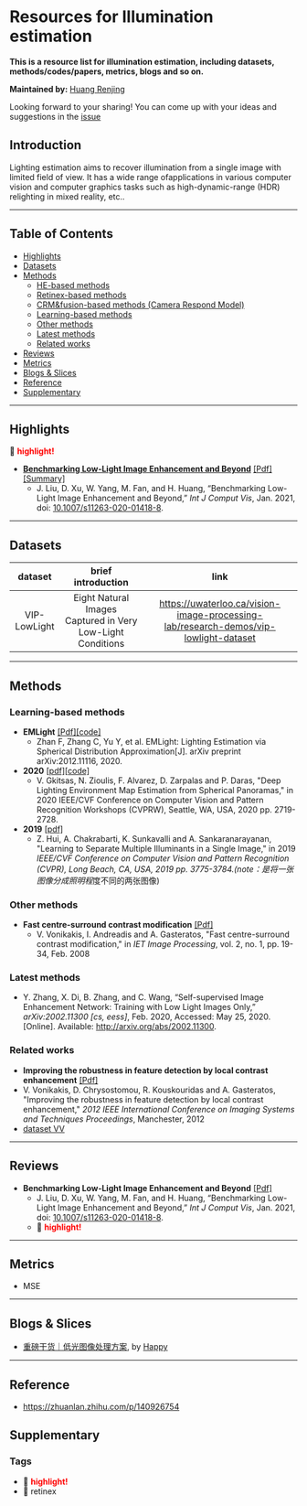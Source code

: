 # Resources for Illumination estimation
**This is a resource list for illumination estimation, including datasets, methods/codes/papers, metrics, blogs and so on.**

**Maintained by:** [Huang Renjing](https://github.com/rjhuang27)

Looking forward to your sharing! You can come up with your ideas and suggestions in the [issue](https://github.com/rjhuang27/Illumination_Estimation/issues)



## Introduction

Lighting estimation aims to recover illumination from a single image with limited field of view. It has a wide range ofapplications in various computer vision and computer graphics tasks such as high-dynamic-range (HDR) relighting in mixed reality, etc..

---

## Table of Contents
- [Highlights](#highlights)
- [Datasets](#datasets)
- [Methods](#methods)
  * [HE-based methods](#he-based-methods)
  * [Retinex-based methods](#retinex-based-methods)
  * [CRM&fusion-based methods (Camera Respond Model)](#crm-fusion-based-methods--camera-respond-model-)
  * [Learning-based methods](#learning-based-methods)
  * [Other methods](#other-methods)
  * [Latest methods](#latest-methods)
  * [Related works](#related-works)
- [Reviews](#reviews)
- [Metrics](#metrics)
- [Blogs & Slices](#blogs---slices)
- [Reference](#reference)
- [Supplementary](#supplementary)

---



## Highlights

:high_brightness: <font color='red'> **highlight!** </font>

- [**Benchmarking Low-Light Image Enhancement and Beyond**](recommended/recommended.md) [[Pdf]](https://link.springer.com/article/10.1007%2Fs11263-020-01418-8) [[Summary]](recommended/recommended.md)
  -  J. Liu, D. Xu, W. Yang, M. Fan, and H. Huang, “Benchmarking Low-Light Image Enhancement and Beyond,” *Int J Comput Vis*, Jan. 2021, doi: [10.1007/s11263-020-01418-8](https://doi.org/10.1007/s11263-020-01418-8).

------



## Datasets

|              dataset              |                      brief introduction                      |                             link                             |
| :-------------------------------: | :----------------------------------------------------------: | :----------------------------------------------------------: |
|           VIP-LowLight            |  Eight Natural Images Captured in Very Low-Light Conditions  | https://uwaterloo.ca/vision-image-processing-lab/research-demos/vip-lowlight-dataset |

---



## Methods

### Learning-based methods

* **EMLight** [[Pdf]](https://arxiv.org/pdf/2012.11116.pdf)[[code]](https://github.com/fnzhan/Illumination-Estimation)
  * Zhan F, Zhang C, Yu Y, et al. EMLight: Lighting Estimation via Spherical Distribution Approximation[J]. arXiv preprint arXiv:2012.11116,     2020. 
* **2020** [[pdf]](https://arxiv.org/pdf/2005.08000.pdf)[[code]](https://github.com/VCL3D/DeepPanoramaLighting)
  * V. Gkitsas, N. Zioulis, F. Alvarez, D. Zarpalas and P. Daras,  "Deep Lighting Environment Map Estimation from Spherical Panoramas," in       2020 IEEE/CVF Conference on Computer Vision and Pattern Recognition Workshops (CVPRW), Seattle, WA, USA, 2020 pp. 2719-2728.
* **2019** [[pdf]](https://arxiv.org/pdf/1811.12481v2.pdf)
  * Z. Hui, A. Chakrabarti, K. Sunkavalli and A. Sankaranarayanan,  "Learning to Separate Multiple Illuminants in a Single Image," in 2019 *IEEE/CVF Conference on Computer Vision and Pattern Recognition (CVPR), Long Beach, CA, USA, 2019 pp. 3775-3784.(note：是将一张图像分成照明程*度不同的两张图像)


### Other methods

- **Fast centre-surround contrast modification** [[Pdf]](https://ieeexplore.ieee.org/document/4455541)
  - V. Vonikakis, I. Andreadis and A. Gasteratos, "Fast centre-surround contrast modification," in *IET Image Processing*, vol. 2, no. 1, pp. 19-34, Feb. 2008

### Latest methods

* Y. Zhang, X. Di, B. Zhang, and C. Wang, “Self-supervised Image Enhancement Network: Training with Low Light Images Only,” *arXiv:2002.11300 [cs, eess]*, Feb. 2020, Accessed: May 25, 2020. [Online]. Available: http://arxiv.org/abs/2002.11300.

### Related works

-  **Improving the robustness in feature detection by local contrast enhancement** [[Pdf]](https://ieeexplore.ieee.org/document/6295482)
  - V. Vonikakis, D. Chrysostomou, R. Kouskouridas and A. Gasteratos, "Improving the robustness in feature detection by local contrast enhancement," *2012 IEEE International Conference on Imaging Systems and Techniques Proceedings*, Manchester, 2012
  - [dataset VV](https://sites.google.com/site/vonikakis/datasets)

---



## Reviews

-  **Benchmarking Low-Light Image Enhancement and Beyond** [[Pdf]](https://link.springer.com/article/10.1007%2Fs11263-020-01418-8)
   -  J. Liu, D. Xu, W. Yang, M. Fan, and H. Huang, “Benchmarking Low-Light Image Enhancement and Beyond,” *Int J Comput Vis*, Jan. 2021, doi: [10.1007/s11263-020-01418-8](https://doi.org/10.1007/s11263-020-01418-8).
   -  :high_brightness: <font color='red'> **highlight!** </font>

---



## Metrics

- MSE
---



## Blogs & Slices

- [重磅干货｜低光图像处理方案](https://zhuanlan.zhihu.com/p/140926754), by [Happy](https://www.zhihu.com/people/wsp_tcl)

---



## Reference

- https://zhuanlan.zhihu.com/p/140926754




## Supplementary

### Tags

- :high_brightness: <font color='red'> **highlight!** </font>
- :bookmark: retinex
